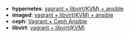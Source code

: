 - **hypernetes**: [vagrant + libvirt(KVM) + ansible](hypernetes/README.md)
- **imaged**: [vagrant + libvirt(KVM) + ansible](imaged/README.md)
- **ceph**: [Vagrant + Ceph Ansible](ceph/README.md)
- **libvirt**: [vagrant + libvirt(KVM)](libvirt/README.md)
